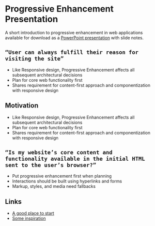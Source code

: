 # Progressive Enhancement Presentation
A short introduction to progressive enhancement in web applications available for download as a [PowerPoint presentation](https://github.com/01binary/progressive-enhancement-presentation/blob/master/Progressive%20Enhancement.pptx?raw=true) with slide notes.

## `“User can always fulfill their reason for visiting the site”`

* Like Responsive design, Progressive Enhancement affects all subsequent architectural decisions
* Plan for core web functionality first
* Shares requirement for content-first approach and componentization with responsive design

## Motivation

* Like Responsive design, Progressive Enhancement affects all subsequent architectural decisions
* Plan for core web functionality first
* Shares requirement for content-first approach and componentization with responsive design

## `“Is my website’s core content and functionality available in the initial HTML sent to the user’s browser?”`

* Put progressive enhancement first when planning
* Interactions should be built using hyperlinks and forms
* Markup, styles, and media need fallbacks

## Links

* [A good place to start](https://medium.com/@jgarber/designing-with-progressive-enhancement-d58b8d3f4bab#.pljcvxx64)
* [Some inspiration](https://medium.com/@jgarber/designing-with-progressive-enhancement-d58b8d3f4bab#.pljcvxx64)
